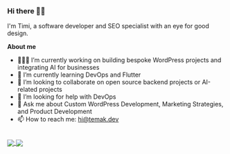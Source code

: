 ### Hi there 👋🏽

I'm Timi, a software developer and SEO specialist with an eye for good design.
<br />

**About me**

- 👨🏽‍💻 I’m currently working on building bespoke WordPress projects and integrating AI for businesses
- 📱 I’m currently learning DevOps and Flutter
- 👯 I’m looking to collaborate on open source backend projects or AI-related projects
- 🤔 I’m looking for help with DevOps
- 💬 Ask me about Custom WordPress Development, Marketing Strategies, and Product Development
- 📫 How to reach me: hi@temak.dev

<br />

<a href="https://temak.dev">
  <img align="center" src="https://github-stats-peach-sigma.vercel.app/api/top-langs/?username=git-temak&hide=html&size_weight=0.5&count_weight=0.5&layout=compact&langs_count=6&theme=radical" />
</a>
<a href="https://temak.dev">
  <img align="center" src="https://github-stats-peach-sigma.vercel.app/api?username=git-temak&include_all_commits=true&count_private=true&show_icons=true&hide=stars&theme=radical" />
</a>